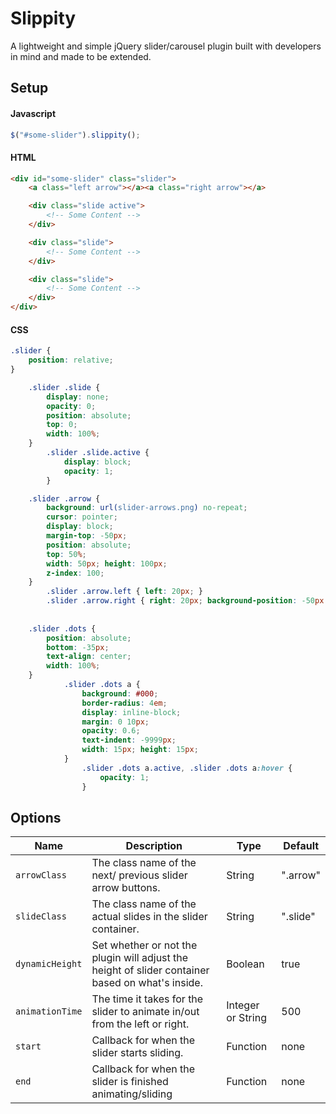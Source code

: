# Slippity

A lightweight and simple jQuery slider/carousel plugin built with developers in mind and made to be extended.

## Setup

#### Javascript
```js
$("#some-slider").slippity();
```

#### HTML
```html
<div id="some-slider" class="slider">
	<a class="left arrow"></a><a class="right arrow"></a>

	<div class="slide active">
		<!-- Some Content -->
	</div>

	<div class="slide">
		<!-- Some Content -->
	</div>

	<div class="slide">
		<!-- Some Content -->
	</div>
</div>
```

#### CSS
```css
.slider {
	position: relative;
}

	.slider .slide {
		display: none;
		opacity: 0;
		position: absolute;
		top: 0;
		width: 100%;
	}
		.slider .slide.active {
			display: block;
			opacity: 1;
		}

	.slider .arrow {
		background: url(slider-arrows.png) no-repeat;
		cursor: pointer;
		display: block;
		margin-top: -50px;
		position: absolute;
		top: 50%;
		width: 50px; height: 100px;
		z-index: 100;
	}
		.slider .arrow.left { left: 20px; }
		.slider .arrow.right { right: 20px; background-position: -50px 0; } 
		
		
	.slider .dots {
		position: absolute;
		bottom: -35px;
		text-align: center;
		width: 100%;
	}
			.slider .dots a {
				background: #000;
				border-radius: 4em;
				display: inline-block;
				margin: 0 10px;
				opacity: 0.6;
				text-indent: -9999px;
				width: 15px; height: 15px;
			}
				.slider .dots a.active, .slider .dots a:hover {
					opacity: 1;
				}
```

## Options

| Name | Description | Type | Default |
|------|-------------|------|---------|
| `arrowClass` | The class name of the next/ previous slider arrow buttons.  | String | ".arrow" |
| `slideClass` | The class name of the actual slides in the slider container. | String | ".slide" |
| `dynamicHeight` | Set whether or not the plugin will adjust the height of slider container based on what's inside. | Boolean | true |
| `animationTime` | The time it takes for the slider to animate in/out from the left or right. | Integer or String | 500 |
| `start` | Callback for when the slider starts sliding. | Function | none |
| `end` | Callback for when the slider is finished animating/sliding | Function | none |
